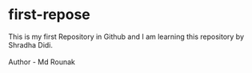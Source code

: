 # first-repose
This is my first Repository in Github and I am learning this repository by Shradha Didi.
<br>
<br>
Author - Md Rounak
